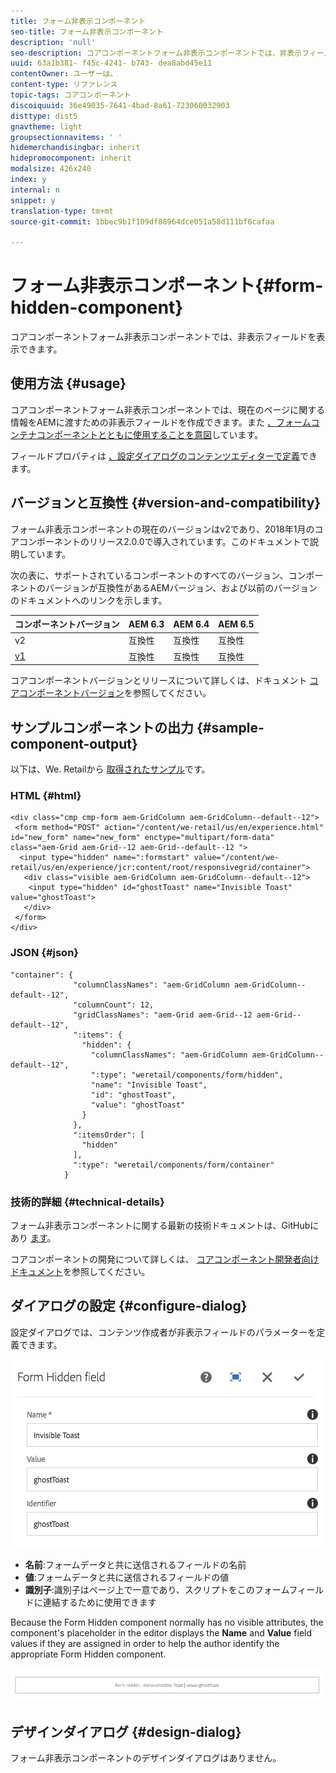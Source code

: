 ```yaml
---
title: フォーム非表示コンポーネント
seo-title: フォーム非表示コンポーネント
description: 'null'
seo-description: コアコンポーネントフォーム非表示コンポーネントでは、非表示フィールドを表示できます。
uuid: 63a1b381- f45c-4241- b743- dea8abd45e11
contentOwner: ユーザーは、
content-type: リファレンス
topic-tags: コアコンポーネント
discoiquuid: 36e49035-7641-4bad-8a61-723060032903
disttype: dist5
gnavtheme: light
groupsectionnavitems: ' '
hidemerchandisingbar: inherit
hidepromocomponent: inherit
modalsize: 426x240
index: y
internal: n
snippet: y
translation-type: tm+mt
source-git-commit: 1bbec9b1f109df88964dce051a58d111bf6cafaa

---
```



# フォーム非表示コンポーネント{#form-hidden-component}

コアコンポーネントフォーム非表示コンポーネントでは、非表示フィールドを表示できます。

## 使用方法 {#usage}

コアコンポーネントフォーム非表示コンポーネントでは、現在のページに関する情報をAEMに渡すための非表示フィールドを作成できます。また [、フォームコンテナコンポーネントとともに使用することを意図](form-container.md)しています。

フィールドプロパティは [、設定ダイアログのコンテンツエディターで定義](form-hidden.md)できます。

## バージョンと互換性 {#version-and-compatibility}

フォーム非表示コンポーネントの現在のバージョンはv2であり、2018年1月のコアコンポーネントのリリース2.0.0で導入されています。このドキュメントで説明しています。

次の表に、サポートされているコンポーネントのすべてのバージョン、コンポーネントのバージョンが互換性があるAEMバージョン、および以前のバージョンのドキュメントへのリンクを示します。

| コンポーネントバージョン | AEM 6.3 | AEM 6.4 | AEM 6.5 |
|--- |--- |--- |--- |
| v2 | 互換性 | 互換性 | 互換性 |
| [v1](form-hidden-v1.md) | 互換性 | 互換性 | 互換性 |

コアコンポーネントバージョンとリリースについて詳しくは、ドキュメント [コアコンポーネントバージョン](versions.md)を参照してください。

## サンプルコンポーネントの出力 {#sample-component-output}

以下は、We. Retailから [取得されたサンプル](https://helpx.adobe.com/experience-manager/6-5/sites/developing/using/we-retail.html)です。

### HTML {#html}

```
<div class="cmp cmp-form aem-GridColumn aem-GridColumn--default--12">
 <form method="POST" action="/content/we-retail/us/en/experience.html" id="new_form" name="new_form" enctype="multipart/form-data" class="aem-Grid aem-Grid--12 aem-Grid--default--12 ">
  <input type="hidden" name=":formstart" value="/content/we-retail/us/en/experience/jcr:content/root/responsivegrid/container">
   <div class="visible aem-GridColumn aem-GridColumn--default--12">
    <input type="hidden" id="ghostToast" name="Invisible Toast" value="ghostToast">
   </div>
 </form>
</div>
```

### JSON {#json}

```
"container": {
              "columnClassNames": "aem-GridColumn aem-GridColumn--default--12",
              "columnCount": 12,
              "gridClassNames": "aem-Grid aem-Grid--12 aem-Grid--default--12",
              ":items": {
                "hidden": {
                  "columnClassNames": "aem-GridColumn aem-GridColumn--default--12",
                  ":type": "weretail/components/form/hidden",
                  "name": "Invisible Toast",
                  "id": "ghostToast",
                  "value": "ghostToast"
                }
              },
              ":itemsOrder": [
                "hidden"
              ],
              ":type": "weretail/components/form/container"
            }
```

### 技術的詳細 {#technical-details}

フォーム非表示コンポーネントに関する最新の技術ドキュメントは、GitHubにあり [ます](https://github.com/adobe/aem-core-wcm-components/blob/master/content/src/content/jcr_root/apps/core/wcm/components/form/hidden/v2/hidden)。

コアコンポーネントの開発について詳しくは、 [コアコンポーネント開発者向けドキュメント](developing.md)を参照してください。

## ダイアログの設定 {#configure-dialog}

設定ダイアログでは、コンテンツ作成者が非表示フィールドのパラメーターを定義できます。

![](assets/chlimage_1-26.png)

* **名前**:フォームデータと共に送信されるフィールドの名前
* **値**:フォームデータと共に送信されるフィールドの値
* **識別子**:識別子はページ上で一意であり、スクリプトをこのフォームフィールドに連結するために使用できます

Because the Form Hidden component normally has no visible attributes, the component&#39;s placeholder in the editor displays the **Name** and **Value** field values if they are assigned in order to help the author identify the appropriate Form Hidden component.

![](assets/screenshot_2018-10-19at094927.png)

## デザインダイアログ {#design-dialog}

フォーム非表示コンポーネントのデザインダイアログはありません。